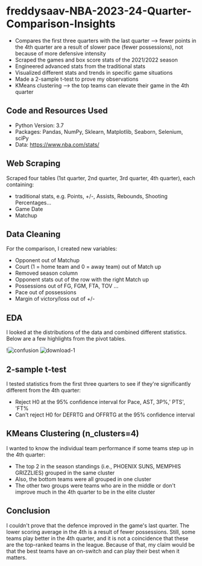 # freddysaav-NBA-2023-24-Quarter-Comparison-Insights

* Compares the first three quarters with the last quarter --> fewer points in the 4th quarter are a result of slower pace (fewer possessions), not because of more defensive intensity
* Scraped the games and box score stats of the 2021/2022 season
* Engineered advanced stats from the traditional stats
* Visualized different stats and trends in specific game situations
* Made a 2-sample t-test to prove my observations
* KMeans clustering --> the top teams can elevate their game in the 4th quarter

## Code and Resources Used 
* Python Version: 3.7  
* Packages: Pandas, NumPy, Sklearn, Matplotlib, Seaborn, Selenium, sciPy 
* Data: https://www.nba.com/stats/

## Web Scraping
Scraped four tables (1st quarter, 2nd quarter, 3rd quarter, 4th quarter), each containing:
* traditional stats, e.g. Points, +/-, Assists, Rebounds, Shooting Percentages...
* Game Date
* Matchup

## Data Cleaning
For the comparison, I created new variables:
* Opponent out of Matchup
* Court (1 = home team and 0 = away team) out of Match up
* Removed season column
* Opponent stats out of the row with the right Match up
* Possessions out of FG, FGM, FTA, TOV ...
* Pace out of possessions
* Margin of victory/loss out of +/-

## EDA
I looked at the distributions of the data and combined different statistics. Below are a few highlights from the pivot tables. 

!![confusion](https://github.com/user-attachments/assets/e668cc1b-763f-4c8c-95ff-bb01f0872138)
![download-1](https://user-images.githubusercontent.com/60159274/193351801-02bda442-2f59-45e7-8399-af5524890c3e.png)

## 2-sample t-test
I tested statistics from the first three quarters to see if they're significantly different from the 4th quarter:
* Reject H0 at the 95% confidence interval for Pace, AST, 3P%,' PTS', 'FT%
* Can't reject H0 for DEFRTG and OFFRTG at the 95% confidence interval

## KMeans Clustering (n_clusters=4)
I wanted to know the individual team performance if some teams step up in the 4th quarter:
* The top 2 in the season standings (i.e., PHOENIX SUNS, MEMPHIS GRIZZLIES) grouped in the same cluster
* Also, the bottom teams were all grouped in one cluster
* The other two groups were teams who are in the middle or don't improve much in the 4th quarter to be in the elite cluster

## Conclusion
I couldn't prove that the defence improved in the game's last quarter. The lower scoring average in the 4th is a result of fewer possessions.
Still, some teams play better in the 4th quarter, and it is not a coincidence that these are the top-ranked teams in the league. Because of that, my claim would be that the best teams have an on-switch and can play their best when it matters.
